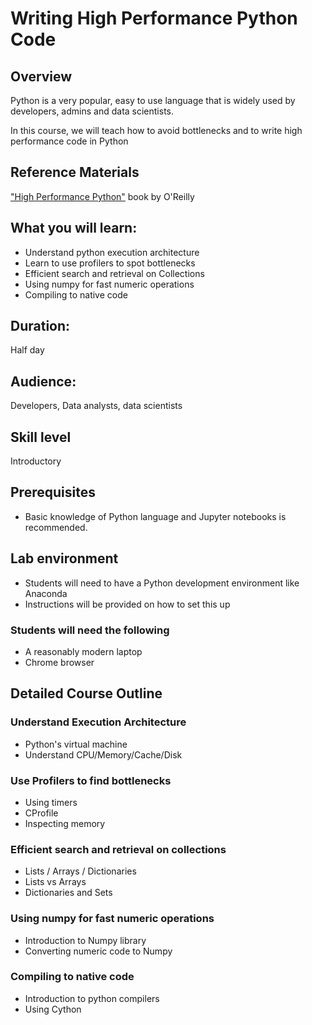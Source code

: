 # Writing High Performance Python Code

## Overview
Python is a very popular, easy to use  language that is widely used by developers, admins and data scientists.

In this course, we will teach how to avoid bottlenecks and to write  high performance code in Python

## Reference Materials
["High Performance Python"](https://www.oreilly.com/library/view/high-performance-python/9781449361747/) book by O'Reilly


## What you will learn:
- Understand python execution architecture
- Learn to use profilers to spot bottlenecks
- Efficient search and retrieval on Collections
- Using numpy for fast numeric operations
- Compiling to native code


## Duration:
Half day

## Audience:
Developers, Data analysts, data scientists

## Skill level
Introductory

## Prerequisites
- Basic knowledge of Python language and Jupyter notebooks is recommended.  


## Lab environment
- Students will need to have a Python development environment like Anaconda
- Instructions will be provided on how to set this up

### Students will need the following
* A reasonably modern laptop
* Chrome browser


## Detailed Course Outline

### Understand Execution Architecture
- Python's virtual machine
- Understand CPU/Memory/Cache/Disk

### Use Profilers to find bottlenecks
- Using timers
- CProfile
- Inspecting memory

### Efficient search and retrieval on collections
- Lists / Arrays / Dictionaries
- Lists vs Arrays
- Dictionaries and Sets

### Using numpy for fast numeric operations
- Introduction to Numpy library
- Converting numeric code to Numpy

### Compiling to native code
- Introduction to python compilers
- Using Cython
